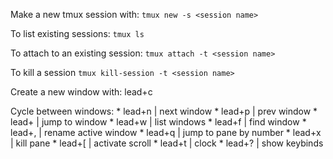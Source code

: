Make a new tmux session with: 
    `tmux new -s <session name>`

To list existing sessions:
    `tmux ls`

To attach to an existing session:
    `tmux attach -t <session name>`

To kill a session
    `tmux kill-session -t <session name>`

Create a new window with:
    lead+c

Cycle between windows:
    * lead+n | next window
    * lead+p | prev window
    * lead+<num> | jump to window
    * lead+w | list windows
    * lead+f | find window
    * lead+, | rename active window
    * lead+q | jump to pane by number
    * lead+x | kill pane
    * lead+[ | activate scroll
    * lead+t | clock
    * lead+? | show keybinds
